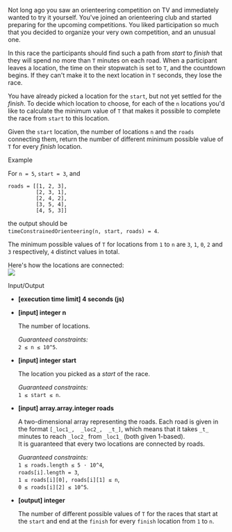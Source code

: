 
Not long ago you saw an orienteering competition on TV and immediately wanted to try it yourself. You've joined an orienteering club and started preparing for the upcoming competitions. You liked participation so much that you decided to organize your very own competition, and an unusual one.

In this race the participants should find such a path from  _start_  to  _finish_  that they will spend no more than  `T`  minutes on each road. When a participant leaves a location, the time on their stopwatch is set to  `T`, and the countdown begins. If they can't make it to the next location in  `T`  seconds, they lose the race.

You have already picked a location for the  `start`, but not yet settled for the  _finish_. To decide which location to choose, for each of the  `n`  locations you'd like to calculate the minimum value of  `T`  that makes it possible to complete the race from  `start`  to this location.

Given the  `start`  location, the number of locations  `n`  and the  `roads`  connecting them, return the number of different minimum possible value of  `T`  for every  _finish_  location.

Example

For  `n = 5`,  `start = 3`, and

```
roads = [[1, 2, 3],
         [2, 3, 1],
         [2, 4, 2],
         [3, 5, 4],
         [4, 5, 3]]

```

the output should be  
`timeConstrainedOrienteering(n, start, roads) = 4`.

The minimum possible values of  `T`  for locations from  `1`  to  `n`  are  `3`,  `1`,  `0`,  `2`  and  `3`  respectively,  `4`  distinct values in total.

Here's how the locations are connected:  
![](https://codesignal.s3.amazonaws.com/tasks/timeConstrainedOrienteering/img/ex.png?_tm=1582152132528)

Input/Output

-   **[execution time limit] 4 seconds (js)**

-   **[input] integer n**

    The number of locations.

    _Guaranteed constraints:_  
    `2 ≤ n ≤ 10^5`.

-   **[input] integer start**

    The location you picked as a  _start_  of the race.

    _Guaranteed constraints:_  
    `1 ≤ start ≤ n`.

-   **[input] array.array.integer roads**

    A two-dimensional array representing the roads. Each road is given in the format  `[_loc1_,  _loc2_,  _t_]`, which means that it takes  `_t_`  minutes to reach  `_loc2_`  from  `_loc1_`  (both given 1-based).  
    It is guaranteed that every two locations are connected by roads.

    _Guaranteed constraints:_  
    `1 ≤ roads.length ≤ 5 · 10^4`,  
    `roads[i].length = 3`,  
    `1 ≤ roads[i][0], roads[i][1] ≤ n`,  
    `0 ≤ roads[i][2] ≤ 10^5`.

-   **[output] integer**

    The number of different possible values of  `T`  for the races that start at the  `start`  and end at the  `finish`  for every  `finish`  location from  `1`  to  `n`.

